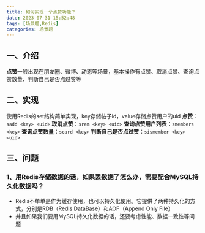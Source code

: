 ```yaml
---
title: 如何实现一个点赞功能？
date: 2023-07-31 15:52:48
tags: [场景题,Redis]
categories: 场景题
---
```


## 一、介绍
**点赞**一般出现在朋友圈、微博、动态等场景，基本操作有点赞、取消点赞、查询点赞数量、判断自己是否点过赞等

## 二、实现
使用Redis的set结构简单实现，key存储帖子id，value存储点赞用户的uid
**点赞**：`sadd <key> <uid>`
**取消点赞**：`srem <key> <uid>`
**查询点赞用户列表**：`smembers <key>`
**查询点赞数量**：`scard <key>`
**判断自己是否点过赞**：`sismember <key> <uid>`

## 三、问题
### 1、用Redis存储数据的话，如果丢数据了怎么办，需要配合MySQL持久化数据吗？
* Redis不单单是作为缓存使用，也可以持久化使用。它提供了两种持久化的方式，分别是RDB（Redis DataBase）和AOF（Append Only File）
* 并且如果我们要用MySQL持久化数据的话，还要考虑性能、数据一致性等问题